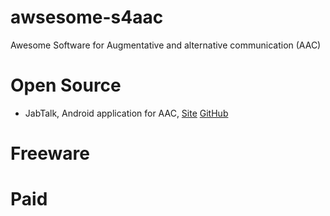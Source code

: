 # awsesome-s4aac
Awesome Software for Augmentative and alternative communication (AAC)

# Open Source
* JabTalk, Android application for AAC, [Site](https://jabstone.com/) [GitHub](https://github.com/jabstone/JABtalk)

# Freeware

# Paid
